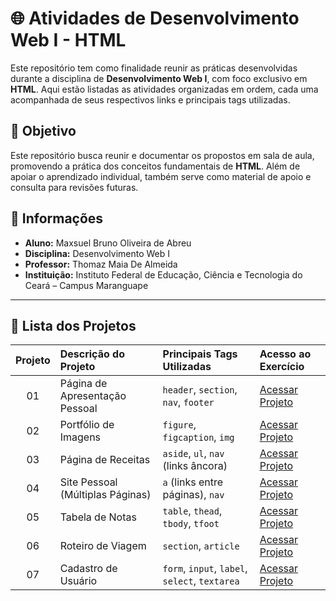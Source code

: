 # 🌐 Atividades de Desenvolvimento Web I - HTML

Este repositório tem como finalidade reunir as práticas desenvolvidas durante a disciplina de **Desenvolvimento Web I**, com foco exclusivo em **HTML**. Aqui estão listadas as atividades organizadas em ordem, cada uma acompanhada de seus respectivos links e principais tags utilizadas.

## 🎯 Objetivo
Este repositório busca reunir e documentar os propostos em sala de aula, promovendo a prática dos conceitos fundamentais de **HTML**. Além de apoiar o aprendizado individual, também serve como material de apoio e consulta para revisões futuras.

## 📌 Informações
- **Aluno:** Maxsuel Bruno Oliveira de Abreu
- **Disciplina:** Desenvolvimento Web I
- **Professor:** Thomaz Maia De Almeida
- **Instituição:** Instituto Federal de Educação, Ciência e Tecnologia do Ceará – Campus Maranguape

---

## 📂 Lista dos Projetos

| **Projeto** | **Descrição do Projeto** | **Principais Tags Utilizadas** | **Acesso ao Exercício** |
|:-------------:|:-------------------|:-------------------|:------------------------------------|
| 01            | Página de Apresentação Pessoal | `header`, `section`, `nav`, `footer` | [Acessar Projeto ](https://maxsuelbruno.github.io/Projeto-Apresentacao-Pessoal_DesenvolvimentoWeb/) |
| 02            | Portfólio de Imagens | `figure`, `figcaption`, `img` | [Acessar Projeto ](https://maxsuelbruno.github.io/Projeto-Portfolio-de-Imagens/) |
| 03            | Página de Receitas | `aside`, `ul`, `nav` (links âncora) | [Acessar Projeto ](https://maxsuelbruno.github.io/Projeto-Pagina-de-Receitas_DesenvolvimentoWeb/) |
| 04            | Site Pessoal (Múltiplas Páginas) | `a` (links entre páginas), `nav` | [Acessar Projeto ](https://maxsuelbruno.github.io/Projeto-Site-Pessoal_DesenvolvimetoWeb/) |
| 05            | Tabela de Notas | `table`, `thead`, `tbody`, `tfoot` | [Acessar Projeto ](https://maxsuelbruno.github.io/Projeto-Tabela-de-Notas_DesenvolvimetoWeb/) |
| 06            | Roteiro de Viagem | `section`, `article` | [Acessar Projeto ](https://maxsuelbruno.github.io/Projeto-Roteiro-de-Viagens_DesenvolvimetoWeb/) |
| 07            | Cadastro de Usuário | `form`, `input`, `label`, `select`, `textarea` | [Acessar Projeto ](https://maxsuelbruno.github.io/Projeto-Cadastro-de-Usuario_DesenvolvimetoWeb/) |
